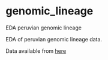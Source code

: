 # genomic_lineage
EDA peruvian genomic lineage

EDA of peruvian genomic lineage data.

Data available from 
[here](https://www.datosabiertos.gob.pe/dataset/dataset-resultado-de-linaje-gen%C3%B3mico-de-pruebas-moleculares-del-instituto-nacional-de-salud)
